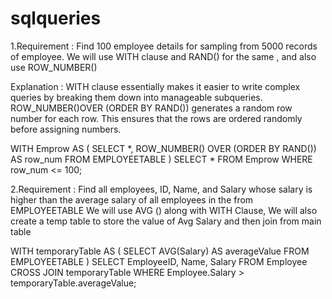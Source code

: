 # sqlqueries


1.Requirement : Find 100 employee details for sampling from 5000 records of employee.
We will use WITH clause and RAND() for the same , and also use ROW_NUMBER()

Explanation : WITH clause essentially makes it easier to write complex queries by breaking them down into manageable subqueries.  
              ROW_NUMBER()OVER (ORDER BY RAND()) generates a random row number for each row. This ensures that the rows are ordered randomly before assigning numbers.

WITH Emprow AS (
    SELECT *,
           ROW_NUMBER() OVER (ORDER BY RAND()) AS row_num
    FROM EMPLOYEETABLE
)
SELECT *
FROM Emprow
WHERE row_num <= 100;

2.Requirement : Find all employees, ID, Name, and Salary whose salary is higher than the average salary of all employees in the from EMPLOYEETABLE
We will use AVG () along with WITH Clause, We will also create a temp table to store the value of Avg Salary and then join from main table 


WITH temporaryTable AS (
    SELECT AVG(Salary) AS averageValue
    FROM EMPLOYEETABLE
)
SELECT EmployeeID, Name, Salary
FROM Employee
CROSS JOIN temporaryTable
WHERE Employee.Salary > temporaryTable.averageValue;
